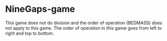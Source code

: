 # NineGaps-game

This game does not do division and the order of operation (BEDMASS) does not apply to this game. The order of operation in this game goes from left to right and top to bottom.
